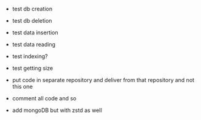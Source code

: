 - test db creation
- test db deletion
- test data insertion
- test data reading
- test indexing?
- test getting size

- put code in separate repository and deliver from that repository and not this one
- comment all code and so


- add mongoDB but with zstd as well